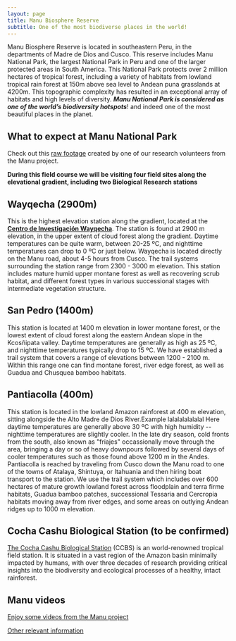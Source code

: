 ```yaml
---
layout: page
title: Manu Biosphere Reserve
subtitle: One of the most biodiverse places in the world!
---
```

Manu Biosphere Reserve is located in southeastern Peru, in the departments of Madre de Dios and Cusco. This reserve includes Manu National Park, the largest National Park in Peru and one of the larger protected areas in South America. This National Park protects over 2 million hectares of tropical forest, including a variety of habitats from lowland tropical rain forest at 150m above sea level to Andean puna grasslands at 4200m. This topographic complexity has resulted in an exceptional array of habitats and high levels of diversity.
_**Manu National Park is considered as one of the world’s biodiversity hotspots**_! and indeed one of the most beautiful places in the planet.

## What to expect at Manu National Park
Check out this [raw footage](https://www.youtube.com/watch?feature=player_embedded&v=VuedaG61Vik) created by one of our research volunteers from the Manu project.


**During this field course we will be visiting four field sites along the elevational gradient, including two Biological Research stations**

## Wayqecha (2900m)
This is the highest elevation station along the gradient, located at the [**Centro de Investigación Wayqecha**](http://www.amazonconservation.org/ourwork/research_wayqecha.html). The station is found at 2900 m elevation, in the upper extent of cloud forest along the gradient.  Daytime temperatures can be quite warm, between 20-25 ºC, and nighttime temperatures can drop to 0 ºC or just below. Wayqecha is located directly on the Manu road, about 4-5 hours from Cusco. The trail systems surrounding the station range from 2300 - 3000 m elevation. This station includes mature humid upper montane forest as well as recovering scrub habitat, and different forest types in various successional stages with intermediate vegetation structure.


## San Pedro (1400m)
This station is located at 1400 m elevation in lower montane forest, or the lowest extent of cloud forest along the eastern Andean slope in the Kcosñipata valley.  Daytime temperatures are generally as high as 25 ºC, and nighttime temperatures typically drop to 15 ºC. We have established a trail system that covers a range of elevations between 1200 - 2100 m. Within this range one can find montane forest, river edge forest, as well as Guadua and Chusquea bamboo habitats.


## Pantiacolla (400m)
This station is located in the lowland Amazon rainforest at 400 m elevation, sitting alongside the Alto Madre de Dios River.Example lalalalalalalal  Here daytime temperatures are generally above 30 ºC with high humidity -- nighttime temperatures are slightly cooler.  In the late dry season, cold fronts from the south, also known as "friajes" occassionally move through the area, bringing a day or so of heavy downpours followed by several days of cooler temperatures such as those found above 1200 m in the Andes.  Pantiacolla is reached by traveling from Cusco down the Manu road to one of the towns of Atalaya, Shintuya, or Itahuania and then hiring boat transport to the station.  We use the trail system which includes over 600 hectares of mature growth lowland forest across floodplain and terra firme habitats, Guadua bamboo patches, successional Tessaria and Cercropia habitats moving away from river edges, and some areas on outlying Andean ridges up to 1000 m elevation. 
 

## Cocha Cashu Biological Station (to be confirmed)
[The Cocha Cashu Biological Station](http://cochacashu.sandiegozooglobal.org) (CCBS) is an world-renowned tropical field station. It is situated in a vast region of the Amazon basin minimally impacted by humans, with over three decades of research providing critical insights into the biodiversity and ecological processes of a healthy, intact rainforest. 

## Manu videos
[Enjoy some videos from the Manu project](http://www.zoology.ubc.ca/~jankowsk/Manu_Videos.html)

[Other relevant information](http://www.zoology.ubc.ca/~jankowsk/)











